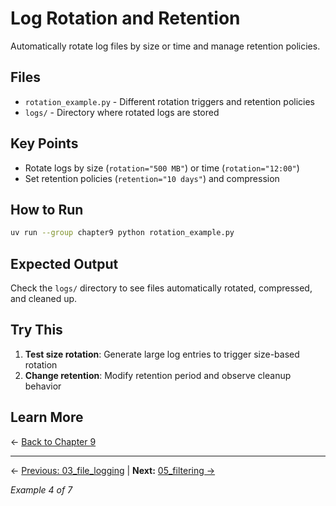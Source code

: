 # Log Rotation and Retention

Automatically rotate log files by size or time and manage retention policies.

## Files

- `rotation_example.py` - Different rotation triggers and retention policies
- `logs/` - Directory where rotated logs are stored

## Key Points

- Rotate logs by size (`rotation="500 MB"`) or time (`rotation="12:00"`)
- Set retention policies (`retention="10 days"`) and compression

## How to Run

```bash
uv run --group chapter9 python rotation_example.py
```

## Expected Output

Check the `logs/` directory to see files automatically rotated, compressed, and cleaned up.

## Try This

1. **Test size rotation**: Generate large log entries to trigger size-based rotation
2. **Change retention**: Modify retention period and observe cleanup behavior

## Learn More

← [Back to Chapter 9](../README.md)

---

← [Previous: 03_file_logging](../03_file_logging/README.md) | **Next:** [05_filtering →](../05_filtering/README.md)

*Example 4 of 7*